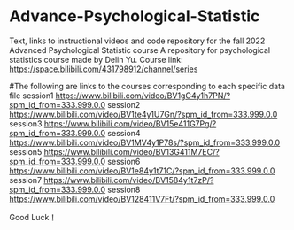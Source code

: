 # Advance-Psychological-Statistic
Text, links to instructional videos and code repository for the fall 2022 Advanced Psychological Statistic course
A repository for psychological statistics course made by Delin Yu. Course link: https://space.bilibili.com/431798912/channel/series

#The following are links to the courses corresponding to each specific data file
session1 https://www.bilibili.com/video/BV1gG4y1h7PN/?spm_id_from=333.999.0.0
session2 https://www.bilibili.com/video/BV1te4y1U7Gn/?spm_id_from=333.999.0.0
session3 https://www.bilibili.com/video/BV15e411G7Pg/?spm_id_from=333.999.0.0
session4 https://www.bilibili.com/video/BV1MV4y1P78s/?spm_id_from=333.999.0.0
session5 https://www.bilibili.com/video/BV13G411M7EC/?spm_id_from=333.999.0.0
session6 https://www.bilibili.com/video/BV1e84y1t71C/?spm_id_from=333.999.0.0
session7 https://www.bilibili.com/video/BV1584y1t7zP/?spm_id_from=333.999.0.0
session8 https://www.bilibili.com/video/BV128411V7Ft/?spm_id_from=333.999.0.0

Good Luck！
